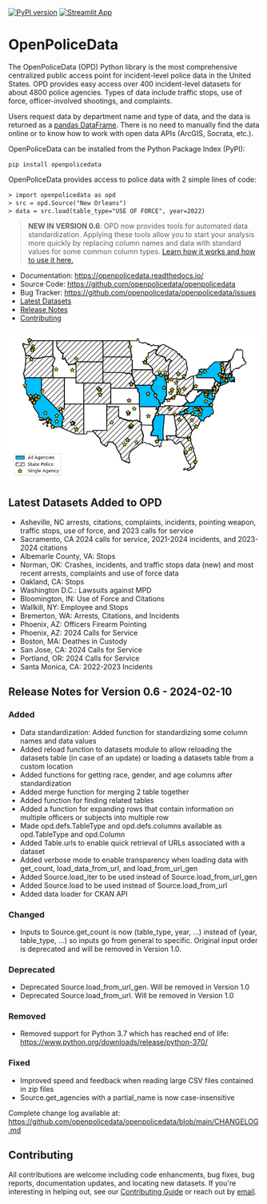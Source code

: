 [![PyPI version](https://badge.fury.io/py/openpolicedata.svg)](https://badge.fury.io/py/openpolicedata)
[![Streamlit App](https://static.streamlit.io/badges/streamlit_badge_black_white.svg)](https://openpolicedata.streamlit.app)

# OpenPoliceData
The OpenPoliceData (OPD) Python library is the most comprehensive centralized public access point for incident-level police data in the United States. OPD provides easy access over 400 incident-level datasets for about 4800 police agencies. Types of data include traffic stops, use of force, officer-involved shootings, and complaints. 

Users request data by department name and type of data, and the data is returned as a [pandas DataFrame](https://pandas.pydata.org/pandas-docs/stable/reference/api/pandas.DataFrame.html). There is no need to manually find the data online or to know how to work with open data APIs (ArcGIS, Socrata, etc.).

OpenPoliceData can be installed from the Python Package Index (PyPI):
```
pip install openpolicedata
``` 

OpenPoliceData provides access to police data with 2 simple lines of code:
```
> import openpolicedata as opd
> src = opd.Source("New Orleans")
> data = src.load(table_type="USE OF FORCE", year=2022)
```

> **NEW IN VERSION 0.6**: OPD now provides tools for automated data standardization. Applying these tools allow you to start your analysis more quickly by replacing column names and data with standard values for some common column types. [Learn how it works and how to use it here.](https://openpolicedata.readthedocs.io/en/stable/getting_started/index.html#Data-Standardization)

- Documentation: https://openpolicedata.readthedocs.io/
- Source Code: https://github.com/openpolicedata/openpolicedata
- Bug Tracker: https://github.com/openpolicedata/openpolicedata/issues
- [Latest Datasets](#latest-datasets-added)
- [Release Notes](#release-notes-for-version-057-2023-09-05)
- [Contributing](#contributing)


![alt text](https://github.com/openpolicedata/opd-data/blob/main/OPD_Datasets_Map.png?raw=true)

## Latest Datasets Added to OPD
- Asheville, NC arrests, citations, complaints, incidents, pointing weapon, traffic stops, use of force, and 2023 calls for service
- Sacramento, CA 2024 calls for service, 2021-2024 incidents, and 2023-2024 citations   
- Albemarle County, VA: Stops
- Norman, OK: Crashes, incidents, and traffic stops data (new) and most recent arrests, complaints and use of force data
- Oakland, CA: Stops
- Washington D.C.: Lawsuits against MPD
- Bloomington, IN: Use of Force and Citations
- Wallkill, NY: Employee and Stops
- Bremerton, WA: Arrests, Citations, and Incidents
- Phoenix, AZ: Officers Firearm Pointing
- Phoenix, AZ: 2024 Calls for Service 
- Boston, MA: Deathes in Custody
- San Jose, CA: 2024 Calls for Service
- Portland, OR: 2024 Calls for Service
- Santa Monica, CA: 2022-2023 Incidents

## Release Notes for Version 0.6 - 2024-02-10
### Added
- Data standardization: Added function for standardizing some column names and data values
- Added reload function to datasets module to allow reloading the datasets table (in case of an update) or loading a datasets table from a custom location
- Added functions for getting race, gender, and age columns after standardization
- Added merge function for merging 2 table together
- Added function for finding related tables
- Added a function for expanding rows that contain information on multiple officers or subjects into multiple row
- Made opd.defs.TableType and opd.defs.columns available as opd.TableType and opd.Column
- Added Table.urls to enable quick retrieval of URLs associated with a dataset
- Added verbose mode to enable transparency when loading data with get_count, load_data_from_url, and load_from_url_gen
- Added Source.load_iter to be used instead of Source.load_from_url_gen
- Added Source.load to be used instead of Source.load_from_url
- Added data loader for CKAN API
### Changed
- Inputs to Source.get_count is now (table_type, year, ...) instead of (year, table_type, ...) so inputs go from general to specific. Original input order is deprecated and will be removed in Version 1.0.
### Deprecated
- Deprecated Source.load_from_url_gen. Will be removed in Version 1.0
- Deprecated Source.load_from_url. Will be removed in Version 1.0
### Removed
- Removed support for Python 3.7 which has reached end of life: https://www.python.org/downloads/release/python-370/
### Fixed
- Improved speed and feedback when reading large CSV files contained in zip files
- Source.get_agencies with a partial_name is now case-insensitive

Complete change log available at: https://github.com/openpolicedata/openpolicedata/blob/main/CHANGELOG.md

## Contributing
All contributions are welcome including code enhancments, bug fixes, bug reports, documentation updates, and locating new datasets. If you're interesting in helping out, see our [Contributing Guide](https://github.com/openpolicedata/openpolicedata/blob/main/CONTRIBUTING.MD) or reach out by [email](openpolicedata@gmail.com).